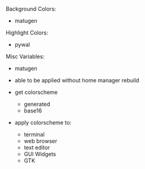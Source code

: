 Background Colors:
- matugen

Highlight Colors:
- pywal

Misc Variables: 
- matugen

- able to be applied without home manager rebuild
- get colorscheme
    - generated
    - base16 
- apply colorscheme to:
    - terminal
    - web browser
    - text editor
    - GUI Widgets
    - GTK
